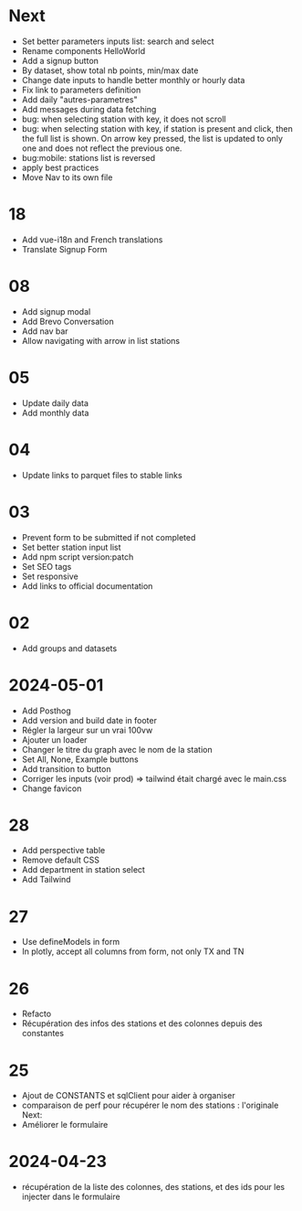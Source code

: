 # Next

- Set better parameters inputs list: search and select
- Rename components HelloWorld
- Add a signup button
- By dataset, show total nb points, min/max date
- Change date inputs to handle better monthly or hourly data
- Fix link to parameters definition
- Add daily "autres-parametres"
- Add messages during data fetching
- bug: when selecting station with key, it does not scroll
- bug: when selecting station with key, if station is present and click, then the full list is shown. On arrow key pressed, the list is updated to only one and does not reflect the previous one.
- bug:mobile: stations list is reversed
- apply best practices
- Move Nav to its own file

# 18

- Add vue-i18n and French translations
- Translate Signup Form

# 08

- Add signup modal
- Add Brevo Conversation
- Add nav bar
- Allow navigating with arrow in list stations

# 05

- Update daily data
- Add monthly data

# 04

- Update links to parquet files to stable links

# 03

- Prevent form to be submitted if not completed
- Set better station input list
- Add npm script version:patch
- Set SEO tags
- Set responsive
- Add links to official documentation

# 02

- Add groups and datasets

# 2024-05-01

- Add Posthog
- Add version and build date in footer
- Régler la largeur sur un vrai 100vw
- Ajouter un loader
- Changer le titre du graph avec le nom de la station
- Set All, None, Example buttons
- Add transition to button
- Corriger les inputs (voir prod) => tailwind était chargé avec le main.css
- Change favicon

# 28

- Add perspective table
- Remove default CSS
- Add department in station select
- Add Tailwind

# 27

- Use defineModels in form
- In plotly, accept all columns from form, not only TX and TN

# 26

- Refacto
- Récupération des infos des stations et des colonnes depuis des constantes

# 25

- Ajout de CONSTANTS et sqlClient pour aider à organiser
- comparaison de perf pour récupérer le nom des stations : l'originale
  Next:
- Améliorer le formulaire

# 2024-04-23

- récupération de la liste des colonnes, des stations, et des ids pour les injecter dans le formulaire
